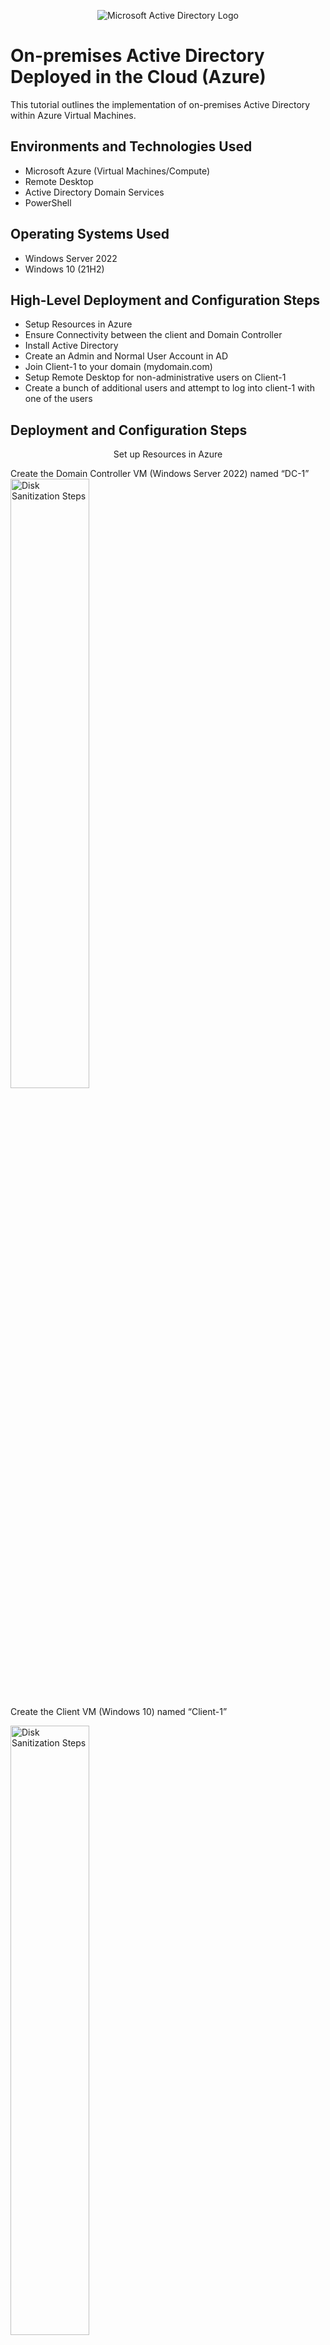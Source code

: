 <p align="center">
<img src="https://i.imgur.com/pU5A58S.png" alt="Microsoft Active Directory Logo"/>
</p>

<h1>On-premises Active Directory Deployed in the Cloud (Azure)</h1>
This tutorial outlines the implementation of on-premises Active Directory within Azure Virtual Machines.<br />

<h2>Environments and Technologies Used</h2>

- Microsoft Azure (Virtual Machines/Compute)
- Remote Desktop
- Active Directory Domain Services
- PowerShell

<h2>Operating Systems Used </h2>

- Windows Server 2022
- Windows 10 (21H2)

<h2>High-Level Deployment and Configuration Steps</h2>

- Setup Resources in Azure
- Ensure Connectivity between the client and Domain Controller
- Install Active Directory
- Create an Admin and Normal User Account in AD
- Join Client-1 to your domain (mydomain.com)
- Setup Remote Desktop for non-administrative users on Client-1
- Create a bunch of additional users and attempt to log into client-1 with one of the users

<h2>Deployment and Configuration Steps</h2>
<p align="center">
Set up Resources in Azure
<p> Create the Domain Controller VM (Windows Server 2022) named “DC-1”
<img src="https://imgur.com/q1s2Z1j.png" height="50%" width="50%" alt="Disk Sanitization Steps"/><p>
<p> 
Create the Client VM (Windows 10) named “Client-1”
<p>
<img src="https://imgur.com/la5JukB.png" height="50%" width="50%" alt="Disk Sanitization Steps"/>
<p>
Set Domain Controller’s NIC Private IP address to be static
<p> DC-1 VM > Networking > Network Interface > IP Configuration
  
<img src="https://imgur.com/VtpsKIZ.png" height="50%" width="50%" alt="Disk Sanitization Steps"/></p>
</p>
</p>
<p align="center">
Ensure Connectivity between the client and Domain Controller
<p>Login to Client-1 with Remote Desktop and ping DC-1’s private IP address with ping -t <ip address> (perpetual ping)
<p>
<img src="https://imgur.com/PqzV5uT.png" height="70%" width="70%" alt="Disk Sanitization Steps"/>
</p>
<p>
Login to the Domain Controller and enable ICMPv4 on the local windows Firewall
<p>

<img src="https://imgur.com/mOid39W.png" height="70%" width="70%" alt="Disk Sanitization Steps"/>
<p>

Check back at Client-1 to see the ping succeed
<p>
<img src="https://imgur.com/L0mS7Go.png" height="70%" width="70%" alt="Disk Sanitization Steps"/>
</p>

<p align="center">
Install Active Directory
<p> Login to DC-1 and install Active Directory Domain Services

<p>
<img src="https://imgur.com/OzIcXK5.png" height="70%" width="70%" alt="Disk Sanitization Steps"/>
<p>
Promote as a Domain Controller
<p>
<img src="https://imgur.com/4mv0SQJ.png" height="100%" width="100%" alt="Disk Sanitization Steps"/>
<p>
Setup a new forest as mydomain.com (can be anything, just remember what it is)
<p>
<img src="https://imgur.com/YQsYsTo.png" height="60%" width="60%" alt="Disk Sanitization Steps"/>
<p>
Restart and then log back into DC-1 as user: mydomain.com\labuser
<p>
<img src="https://imgur.com/miWH0Na.png" height="70%" width="70%" alt="Disk Sanitization Steps"/>
</p>
<p align="center">
Create an Admin and Normal User Account in Active Directory
<p> Active Directory Users and Computers (ADUC), create an Organizational Unit (OU) called “_EMPLOYEES” & "ADMINS"
<p>
<img src="https://imgur.com/S5GKLdP.png" height="70%" width="70%" alt="Disk Sanitization Steps"/>
<img src="https://imgur.com/S2WYvhP.png" height="70%" width="70%" alt="Disk Sanitization Steps"/>
<p>
Create a new employee named “Jane Doe” (same password) with the username of “jane_admin”
<p>
<img src="https://imgur.com/S2WYvhP.png" height="70%" width="70%" alt="Disk Sanitization Steps"/>
</p>
  
</p>  
Lorem ipsum dolor sit amet, consectetur adipiscing elit, sed do eiusmod tempor incididunt ut labore et dolore magna aliqua. Ut enim ad minim veniam, quis nostrud exercitation ullamco laboris nisi ut aliquip ex ea commodo consequat. Duis aute irure dolor in reprehenderit in voluptate velit esse cillum dolore eu fugiat nulla pariatur.
</p>
<br />
<p align="center">
Join Client-1 to your domain (mydomain.com)






<p align="center">
Setup Remote Desktop for non-administrative users on Client-1





<p align="center">
Create a bunch of additional users and attempt to log into client-1 with one of the users

